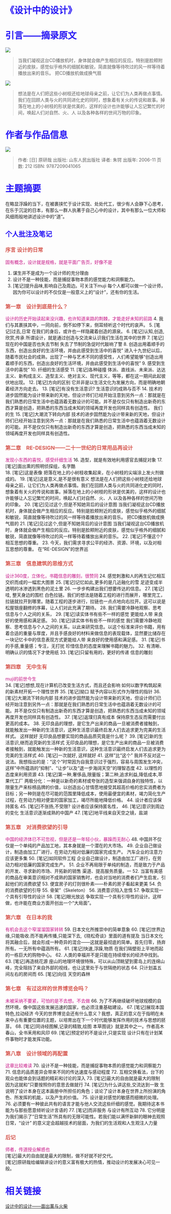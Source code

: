 # <font color=#2715F5>**《设计中的设计》**</font>
# <font color=#2715F5>**引言——摘录原文**</font>
![](assets\写作\mujicd.jpg)   

>当我们凝视这台CD播放机时，身体就会做产生相应的反应。特别是脸颊附近的皮肤，感觉似乎格外的细腻和敏锐，简直就像等待吹过的风一样等待着播放出来的音乐。 把CD播放机做成换气扇

![](assets\写作\火柴2.jpg)  
> 想法是在人们把这些小树枝还给地球母亲之前，让它们为人类再做点事情。我们在回顾人类与火的共同进化史的同时，想象着有关火的传说和故事。掉落在地上的小树枝的形状是优美的，这样的设计也许能够让人忘记繁忙的时间，唤起人们对自然、火、人 以及各种各样的世间万物的印象。

# <font color=#2715F5>**作者与作品信息**</font>
![](assets\写作\设计_封面.jpeg)
>作者:  [日] 原研哉
出版社: 山东人民出版社
译者:  朱锷
出版年: 2006-11
页数: 212
ISBN: 9787209041065

# <font color=#2715F5>**主题摘要**</font>
在略显浮躁的当下，在被裹挟忙于设计实现、处处代工，很少有人会静下心思考，在乐于沉淀的日本，有那么一群人执著于自己心中的设计，其中有那么一位大师和风细雨般地讲述设计中的“道”。

## <font color=#2715F5> **个人批注及笔记**</font>
### <font color=#D65850> **序言 设计的日常**</font>
<font color=#C71586>固有概念，设计就是规格，就是平面广告页，好像不是</font>
1. 谋生并不是成为一个设计师的充分理由
2. 设计不是一种技能，而是捕捉事物本质的感觉能力和洞察能力。
3. [笔记]提升品味,影响自己及周边。可关注下muji
    每个人都可以做一个设计师，因为你可以设计的不仅仅是一般意义上的“设计”，还有你的生活。

### <font color=#D65850>**第一章　设计到底是什么？**</font>
<font color=#C71586>设计的历史开始读起来没兴趣，也许知道来路的荆棘，才能走好未知的前路</font>
4.  我们与其裹挟其中，一同向前，倒不如停下来，侧耳倾听这个时代的哀声。
5. [笔记]过去,日常
    在我们的身后，或许也一样隐藏着创造的源泉。
6. [笔记]认知,创造,欣赏,传承
    所谓设计，就是通过创造与交流来认识我们生活在其中的世界
7. [笔记]现在的中国是否也失去节制
    失去了节制的急促时代敲响了警
8. 创造出用着顺手的东西，创造出良好的生活环境，并由此感受到生活中的喜悦”
    进入十九世纪以后，随着市民社会的成熟，出现了一种与艺术不同的感受性，人们希望能够“创造出用着顺手的东西，创造出良好的生活环境，并由此感受到生活中的喜悦”
9. 感受到生活中的喜悦”
10. 纤细的生活感受
11. [笔记]各种碰撞
    体派、直线派、未来派、达达主义、新构成主义、造型主义、绝对主义、现代主义，等等，都在这一期间此起彼伏地出现。
12. [笔记]方向的区别
    它并非是以生活文化为发展方向，而是明确地朝着经济方向走去。
13. [笔记]有没有生活意识?
    生活意识的成熟与否不
14. 技术的进步固然能为设计带来新的天地，但设计师们已经开始注意到另外一点：那就是在我们熟悉的日常生活中也蕴涵着无数设计的可能。并不是仅仅只有制造出新奇的东西才算是创造，把熟悉的东西当成未知的领域再度开发也同样具有创造性。 我们的生
15. [笔记]大潮流下转向内部
    技术的进步固然能为设计带来新的天地，但设计师们已经开始注意到另外一点：那就是在我们熟悉的日常生活中也蕴涵着无数设计的可能。并不是仅仅只有制造出新奇的东西才算是创造，把熟悉的东西当成未知的领域再度开发也同样具有创造性。

### <font color=#D65850>**第二章　RE-DESIGN——二十一世纪的日常用品再设计**</font>
<font color=#C71586>发现小东西的喜悦，感受纤细生活</font>
16. 造型，就是有效地利用感官去捕捉对象
17. [笔记]面出熏的照明侦探组，名字酷  
18. [笔记]这是表像
    把落在地上的小树枝收集起来，在小树枝的尖端涂上发火剂做成的。
19. [笔记]这是意义,是不是很有意义
    想法是在人们把这些小树枝还给地球母亲之前，让它们为人类再做点事情。我们在回顾人类与火的共同进化史的同时，想象着有关火的传说和故事。掉落在地上的小树枝的形状是优美的，这样的设计也许能够让人忘记繁忙的时间，唤起人们对自然、火、人 以及各种各样的世间万物的印象。
20. [笔记]见过这个,但是不知她背后的设计意图
    当我们凝视这台CD播放机时，身体就会做产生相应的反应。特别是脸颊附近的皮肤，感觉似乎格外的细腻和敏锐，简直就像等待吹过的风一样等待着播放出来的音乐。 把CD播放机做成换气扇的
21. [笔记]见过这个,但是不知她背后的设计意图
    当我们凝视这台CD播放机时，身体就会做产生相应的反应。特别是脸颊附近的皮肤，感觉似乎格外的细腻和敏锐，简直就像等待吹过的风一样等待着播放出来的音乐。
22. [笔记]不懂这个?
    相互思想的尊重。
23. 今天，我们需求寻求公平的经济、资源、环境，以及对相互思想的尊重。 
在“RE-DESIGN”的世界巡

### <font color=#D65850>**第三章　信息建筑的思维方式**</font>
<font color=#C71586>设计360度，立体化，书籍信息的雕刻，很赞同</font>
24. 感觉刺激和人的再生记忆相互交织而成的一幅宏大图景
25. [笔记]记忆如此,更多的是几近融化的雪
    足迹变成半透明的冰渗透到黑色的泥土里
26. 一步步构建出我们想要传达的信息。
27. [笔记]哇, 整天身边的围栏
    白色拉链。我们的想法是随着工程的进行而展开，哪里完工，拉链就拉开到哪里。随着工程的逐步进行，拉链也一点点地向右拉开。这可以说是松屋银座翻修的序幕，让人们对此充满了期待。
28. 我们需要冷静地观察、思考信息与个人之间的关系，
29. [笔记]读实体书有些不一样的感觉
    更能给人带 来良好的使用感和满足感。
30. [笔记]读实体书有些不一样的感觉
    我们需要冷静地观察、思考信息与个人之间的关系，以此来研究信息。以这个标准来评价书籍，用有着合适的重量与厚度，并且手感良好的材料来做信息的表现载体，显然要比储存在一块记忆卡中的信息表现方式更能给人带 来良好的使用感和满足感。
31. [笔记]书的手感,重量感；专注，无打扰
    珍惜信息的态度来理解书籍的魅力。
32. 有清晰、明确认识的情况下才使用纸
33. [笔记]只留有用的，更好的传递
    信息的雕刻  

### <font color=#D65850>**第四章　无中生有**</font>
<font color=#C71586>muji的前世今生</font>  
34. [笔记]想想,现在计算机已改变生活方式，而且还会影响
    如何以数字构筑起来的新素材开拓一个理性世界
35. [笔记]拗口
    赋予内容以形式作为理性的指针
36. [笔记]大潮流下转向内部
    技术的进步固然能为设计带来新的天地，但设计师们已经开始注意到另外一点：那就是在我们熟悉的日常生活中也蕴涵着无数设计的可能。并不是仅仅只有制造出新奇的东西才算是创造，把熟悉的东西当成未知的领域再度开发也同样具有创造性。
37. [笔记]返璞归真有成本
    保持原生态反而需要付出更高的成本。
38. 无印良品的理想，是它生产出来的商品一旦被消费者接触到，就能触发出一种新的生活意识，这种生活意识最终启发人们去追求更为完美的生活样式。 这样就好 无印良品想要实现的商品品质究竟是什么呢？
39. [笔记]新的生活意识,继而追究新的生活样式
    无印良品的理想，是它生产出来的商品一旦被消费者接触到，就能触发出一种新的生活意识，这种生活意识最终启发人们去追求更为完美的生活样式
40. [笔记]一次就好,
    这样就好
41. 这样”比“这个”
我并不反对这一说法。我想指出的是：“这个”时常因为自我意识过于强烈，容易与周围发生冲突，这样”中所蕴涵的“抑制”、“让步”以及“退一步海阔天空”的理智态度
42. 以理性的态度来利用资源
43. [笔记]第一种,奢侈品,限量版；第二种,追求利益,降低成本,苹果代工厂
    两极分化：一种是以新奇的素材或夸张的造型来强调自身的独特性，以限量生产来标榜品牌的价值，以创造出心甘情愿地接受其超高价格的忠实消费者为目标；另一种则是在尽可能的范围里降低成本，使用最便宜的素材，竭力简化生产过程，在劳动力相对便宜的国家加工，竭尽所能地降低价格。
44. 设计者应该保持匿名
45. [笔记]不张扬,不受限?
    设计者应该保持匿名性，
46. [笔记]意识到周边的变化
    生活意识逐渐成熟的中国产
47. [笔记]地平线来自天空之镜，盐湖  

### <font color=#D65850>**第五章　对消费欲望的引导**</font>
<font color=#C71586>中国的经济体已不可忽视，但是还是一年轻小伙，暴躁而无耐心</font>
48. 中国并不仅仅是一个单纯的产品加工地，其本身就是一个潜在的大市场。
49. 企业自己做设计，制造由加工厂进行，在劳动力相对低廉的国家完成生产。 汽车企业的注意力应该更多集
50. [笔记]如同软件工程
    企业自己做设计，制造由加工厂进行，在劳动力相对低廉的国家完成生产。
51. 企业不再局限于单纯的制造，而是致力于产品的开发、寻求新的市场、开拓新的销售 渠道、提高服务质量。一
52. 当富有美感的商品在审美意识相对不成熟的国家销售时，也会对当地的消费者们产生启发，引起他们的消费欲望
53. 便宜房子的灯则很朴素——朴素的房子看起来更美
54. 负的消费欲望的引导
55. 骨架”（Skeleton）
56. 消费意识陷入怠惰
57. 争取实现一个具有引导性的设计
58. [笔记]眼光放远
    争取实现一个具有引导性的设计。这样做，也许能在商业方面开创出一个“大局面”。

### <font color=#D65850>**第六章　在日本的我**</font>
<font color=#C71586>有机会去这个窄溜溜国家转转</font>
59. 日本文化所推崇中的简单意象
60. [笔记]世界边缘,只能吸收.而不能再传播,只能深下去,《晓松奇谈》里面的道有提及
    当日本文化将其融合后，就会形成一种奇异的混合——这就是最彻底的简单。首先归零，扬弃所有。一无所有中蕴涵所有。
61. [笔记]快速,浮躁,物质
    在我们隔壁街上平地而起的一栋巨大的购物中心。
62. 人类的幸福并不是只能在持续增长的经济中找到。
63. [笔记]再造桃花源
    座山的地理环境很特殊，可以从山顶眺望到雾岛上的连绵山峰，完全阻挡了来自外部的视线，也让这里处于与世隔绝的状态
64. 只计划盖五间左右的房间而
65. [笔记]向往
    天空的森林

### <font color=#D65850>**第七章　有过这样的世界博览会吗？**</font>
<font color=#C71586>未被采纳不要紧，可怕的是不去想。不去做</font>
66. 为了不再继续破坏地球规模的自然环境，像中国这些发展迅速的国家，也必须注重基础建设。
67. [笔记]展现本国特色,拉动经济
    今天的世界博览会还有什么意义？我想，真正的意义在于指明在未来中占有重要位置的主题，以培育出在下一个时代能够发挥作用的技术与思想的胚芽。
68. [笔记]同诗经图解,记录的精致,绘图
    本草图说》就是其中之一。作者高木春山，全书釆用和风印
69. [笔记]预定好的不是设计,只是实现
    设计只有在计划某件事物时才能发挥功能。

### <font color=#D65850>**第八章　设计领域的再配置**</font>
<font color=#C71586>这章比较难读</font>
70. 设计不是一种技能，而是捕捉事物本质的感觉能力和洞察能力
71. 信息的品质差异会带来不同的传达速度与感动程度
72. 互相交换看法，台下的观众也能体会到话题的精彩和讨论的深入
73. [笔记]最大的自由就是最大的限制
    因为这就和“只要按照你的意思去做就行
74. [笔记]为什么讲这些,交流达到一致
    生说明了设计本身在这本画册中所担任的角色；谈论了设计本身在世界上所扮演的角色、所发挥的机能，以及产生的价值。
75. 设计是对感觉的敏感而细微的处理。
76. 必须要有一种彼此共有的语言才能与他人交流这些纤细的感觉。我期待这本书能为与那些愿意倾听设计言语的
77. [笔记]而非服务
    与设计有所互动
78. 它分明是为我们揭示了“日常生活”所具有的无限可能性。若我们能以满怀新鲜的眼神去观照日常，“设计” 的意义定会超越技术的层面，为我们的生活观和人生观注人力量

### <font color=#D65850>**后记**</font>
<font color=#C71586>师者，传道授业解惑也</font>  
[笔记]最大的自由就是最大的限制，做不好就不好交代。  
[笔记]原研哉给编辑讲设计的意义富有极大的热情，推动设计的发展决心可见一般。

# <font color=#2715F5>**相关链接**</font>
[设计中的设计——面出薰与火柴](http://contemporary.artron.net/20101129/n136546.html)
